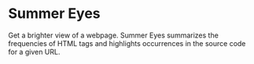 # Summer Eyes

Get a brighter view of a webpage. Summer Eyes summarizes the frequencies of HTML tags and highlights occurrences in the source code for a given URL.
